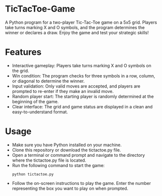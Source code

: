 # TicTacToe-Game
A Python program for a two-player Tic-Tac-Toe game on a 5x5 grid. Players take turns marking X and O symbols, and the program determines the winner or declares a draw. Enjoy the game and test your strategic skills!

# Features
<ul>
<li> Interactive gameplay: Players take turns marking X and O symbols on the grid.</li>
<li> Win condition: The program checks for three symbols in a row, column, or diagonal to determine the winner.</li>
<li> Input validation: Only valid moves are accepted, and players are prompted to re-enter if they make an invalid move.</li>
<li> Random player start: The starting player is randomly determined at the beginning of the game.</li>
<li> Clear interface: The grid and game status are displayed in a clean and easy-to-understand format.</li>
</ul>

# Usage
<ul>
<li>Make sure you have Python installed on your machine.</li>
<li>Clone this repository or download the tictactoe.py file.</li>
<li>Open a terminal or command prompt and navigate to the directory where the tictactoe.py file is located.</li>
<li>Run the following command to start the game:

```
python tictactoe.py
```
</li>

<li>Follow the on-screen instructions to play the game. Enter the number representing the box you want to play on when prompted.</li>
</ul>
